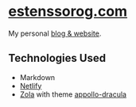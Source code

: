 # [estenssorog.com](https://www.estenssorog.com)

My personal [blog & website](https://wwww.estenssorog.com).

## Technologies Used

* Markdown
* [Netlify](https://app.netlify.com/)
* [Zola](https://www.getzola.org/) with theme [appollo-dracula](https://github.com/tontinton/apollo_dracula)
